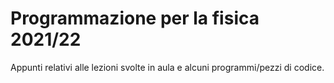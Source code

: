 # Programmazione per la fisica 2021/22
Appunti relativi alle lezioni svolte in aula e alcuni programmi/pezzi di codice.
